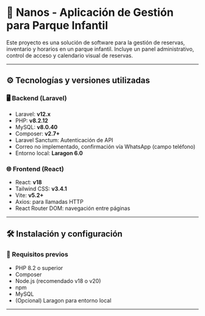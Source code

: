 # 🎠 Nanos - Aplicación de Gestión para Parque Infantil

Este proyecto es una solución de software para la gestión de reservas, inventario y horarios en un parque infantil. Incluye un panel administrativo, control de acceso y calendario visual de reservas.

---

## ⚙️ Tecnologías y versiones utilizadas

### 🖥 Backend (Laravel)
- Laravel: **v12.x**
- PHP: **v8.2.12**
- MySQL: **v8.0.40**
- Composer: **v2.7+**
- Laravel Sanctum: Autenticación de API
- Correo no implementado, confirmación vía WhatsApp (campo teléfono)
- Entorno local: **Laragon 6.0**

### 🌐 Frontend (React)
- React: **v18**
- Tailwind CSS: **v3.4.1**
- Vite: **v5.2+**
- Axios: para llamadas HTTP
- React Router DOM: navegación entre páginas

---

## 🛠 Instalación y configuración

### 🔧 Requisitos previos
- PHP 8.2 o superior
- Composer
- Node.js (recomendado v18 o v20)
- npm
- MySQL
- (Opcional) Laragon para entorno local

---